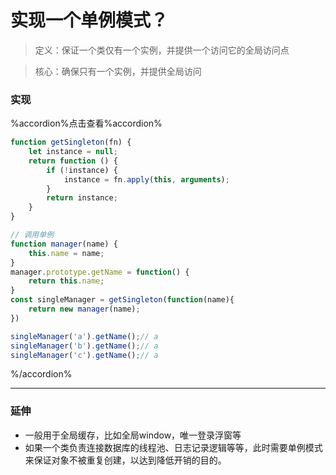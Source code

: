 # 实现一个单例模式？
> 定义：保证一个类仅有一个实例，并提供一个访问它的全局访问点

> 核心：确保只有一个实例，并提供全局访问

### 实现
%accordion%点击查看%accordion%
```javascript
function getSingleton(fn) {
    let instance = null;
    return function () {
        if (!instance) {
            instance = fn.apply(this, arguments);
        }
        return instance;
    }
}

// 调用单例
function manager(name) {
    this.name = name;
}
manager.prototype.getName = function() {
    return this.name;
}
const singleManager = getSingleton(function(name){
    return new manager(name);
})

singleManager('a').getName();// a
singleManager('b').getName();// a
singleManager('c').getName();// a
```
%/accordion%


***
### 延伸
* 一般用于全局缓存，比如全局window，唯一登录浮窗等
* 如果一个类负责连接数据库的线程池、日志记录逻辑等等，此时需要单例模式来保证对象不被重复创建，以达到降低开销的目的。
